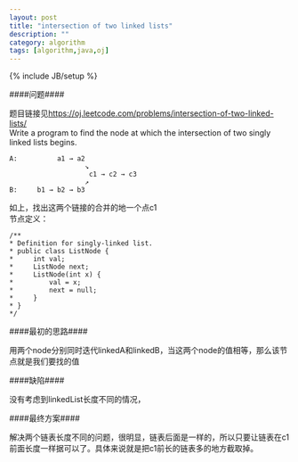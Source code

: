 ```yaml
---
layout: post
title: "intersection of two linked lists"
description: ""
category: algorithm
tags: [algorithm,java,oj]
---
```

{% include JB/setup %}

####问题####

题目链接见<https://oj.leetcode.com/problems/intersection-of-two-linked-lists/>   
Write a program to find the node at which the intersection of two singly linked lists begins.   
    
    A:          a1 → a2  
                       ↘      
                        c1 → c2 → c3  
                       ↗    
    B:     b1 → b2 → b3    
    

如上，找出这两个链接的合并的地一个点c1    
节点定义：
    
    /**
    * Definition for singly-linked list.
    * public class ListNode {
    *     int val;
    *     ListNode next;
    *     ListNode(int x) {
    *         val = x;
    *         next = null;
    *     }
    * }
    */
    

####最初的思路####

用两个node分别同时迭代linkedA和linkedB，当这两个node的值相等，那么该节点就是我们要找的值

####缺陷####

没有考虑到linkedList长度不同的情况，

####最终方案####

解决两个链表长度不同的问题，很明显，链表后面是一样的，所以只要让链表在c1前面长度一样据可以了。具体来说就是把c1前长的链表多的地方截取掉。

